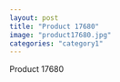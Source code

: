 ```yaml
---
layout: post
title: "Product 17680"
image: "product17680.jpg"
categories: "category1"
---
```

Product 17680
